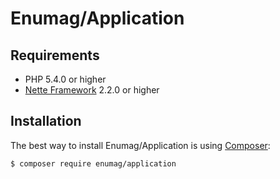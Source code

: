 # Enumag/Application


## Requirements

- PHP 5.4.0 or higher
- [Nette Framework](https://github.com/nette/nette) 2.2.0 or higher


## Installation

The best way to install Enumag/Application is using [Composer](http://getcomposer.org/):

```sh
$ composer require enumag/application
```
